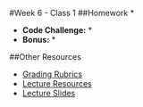 #Week 6 - Class 1
##Homework
* 
* **Code Challenge:** 
	* 
* **Bonus:**
	* 

##Other Resources
* [Grading Rubrics](../../Resources/)
* [Lecture Resources](lecture/)
* [Lecture Slides]()